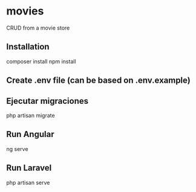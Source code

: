 # movies
CRUD from a movie store

## Installation
composer install
npm install

## Create .env file (can be based on .env.example)

## Ejecutar migraciones
php artisan migrate

##  Run Angular
ng serve

## Run Laravel
php artisan serve
